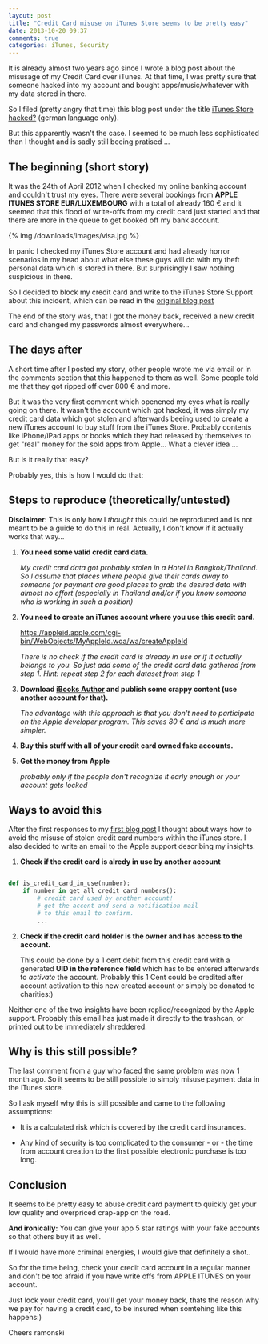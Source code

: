 ```yaml
---
layout: post
title: "Credit Card misuse on iTunes Store seems to be pretty easy"
date: 2013-10-20 09:37
comments: true
categories: iTunes, Security
---
```


It is already almost two years ago since I wrote a blog post about the
misusage of my Credit Card over iTunes. At that time, I was pretty sure that
someone hacked into my account and bought apps/music/whatever with my data
stored in there.

So I filed (pretty angry that time) this blog post under the title
[iTunes Store hacked?](http://ramonski.de/blog/2012/04/26/itunes-store-hacked)
(german language only).

But this apparently wasn't the case. I seemed to be much less sophisticated
than I thought and is sadly still beeing pratised ...

<!--more-->

## The beginning (short story)

It was the 24th of April 2012 when I checked my online banking account and
couldn't trust my eyes. There were several bookings from **APPLE ITUNES STORE
EUR/LUXEMBOURG** with a total of already 160 € and it seemed that this flood
of write-offs from my credit card just started and that there are more in the
queue to get booked off my bank account.

{% img /downloads/images/visa.jpg %}

In panic I checked my iTunes Store account and had already horror scenarios in
my head about what else these guys will do with my theft personal data which
is stored in there. But surprisingly I saw nothing suspicious in there.

So I decided to block my credit card and write to the iTunes Store Support
about this incident, which can be read in the [original blog post](http://ramonski.de/blog/2012/04/26/itunes-store-hacked)

The end of the story was, that I got the money back, received a new credit
card and changed my passwords almost everywhere...


## The days after

A short time after I posted my story, other people wrote me via email or in
the comments section that this happened to them as well. Some people told me
that they got ripped off over 800 € and more.

But it was the very first comment which openened my eyes what is really going
on there. It wasn't the account which got hacked, it was simply my credit card
data which got stolen and afterwards beeing used to create a new iTunes
account to buy stuff from the iTunes Store. Probably contents like iPhone/iPad
apps or books which they had released by themselves to get "real" money for
the sold apps from Apple... What a clever idea ...

But is it really that easy?

Probably yes, this is how I would do that:


## Steps to reproduce (theoretically/untested)

**Disclaimer**:
  This is only how I *thought* this could be reproduced and is not meant to be a
  guide to do this in real. Actually, I don't know if it actually works that
  way...


1. **You need some valid credit card data.**

   *My credit card data got probably stolen in a Hotel in Bangkok/Thailand.
   So I assume that places where people give their cards away to someone for
   payment are good places to grab the desired data with almost no effort
   (especially in Thailand and/or if you know someone who is working in such a
   position)*

2. **You need to create an iTunes account where you use this credit card.**

   https://appleid.apple.com/cgi-bin/WebObjects/MyAppleId.woa/wa/createAppleId

   *There is no check if the credit card is already in use or if it actually
   belongs to you. So just add some of the credit card data gathered
   from step 1. Hint: repeat step 2 for each dataset from step 1*

3. **Download [iBooks Author](http://www.apple.com/de/ibooks-author/) and
   publish some crappy content (use another account for that).**

   *The advantage with this approach is that you don't need to participate
   on the Apple developer program. This saves 80 € and is much more simpler.*

4. **Buy this stuff with all of your credit card owned fake accounts.**

5. **Get the money from Apple**

   *probably only if the people don't recognize it early enough or your
   account gets locked*


## Ways to avoid this

After the first responses to my [first blog post](http://ramonski.de/blog/2012/04/26/itunes-store-hacked)
I thought about ways how to avoid the misuse of stolen credit card numbers within
the iTunes store. I also decided to write an email to the Apple support
describing my insights.

1. **Check if the credit card is alredy in use by another account**

``` python

def is_credit_card_in_use(number):
    if number in get_all_credit_card_numbers():
        # credit card used by another account!
        # get the accont and send a notification mail
        # to this email to confirm.
        ...
```

2. **Check if the credit card holder is the owner and has access to the account.**

   This could be done by a 1 cent debit from this credit card with a generated
   **UID in the reference field** which has to be entered afterwards to *activate*
   the account. Probably this 1 Cent could be credited after account
   activation to this new created account or simply be donated to charities:)

Neither one of the two insights have been replied/recognized by the Apple support.
Probably this email has just made it directly to the trashcan, or printed out to
be immediately shreddered.


## Why is this still possible?

The last comment from a guy who faced the same problem was now 1 month ago. So
it seems to be still possible to simply misuse payment data in the iTunes
store.

So I ask myself why this is still possible and came to the following
assumptions:

- It is a calculated risk which is covered by the credit card insurances.

- Any kind of security is too complicated to the consumer - or - the time from
  account creation to the first possible electronic purchase is too long.


## Conclusion

It seems to be pretty easy to abuse credit card payment to quickly get your
low quality and overpriced crap-app on the road.

**And ironically:** You can give your app 5 star ratings with your fake
accounts so that others buy it as well.

If I would have more criminal energies, I would give that definitely a shot..

So for the time being, check your credit card account in a regular manner and
don't be too afraid if you have write offs from APPLE ITUNES on your account.

Just lock your credit card, you'll get your money back, thats the reason why
we pay for having a credit card, to be insured when somtehing like this
happens:)

Cheers ramonski
